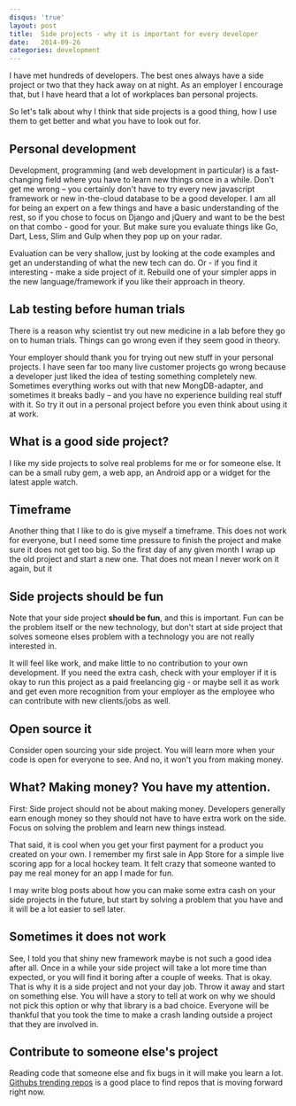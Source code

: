 ```yaml
---
disqus: 'true'
layout: post
title:  Side projects - why it is important for every developer
date:   2014-09-26
categories: development
---
```


I have met hundreds of developers. The best ones always have a side project
or two that they hack away on at night. As an employer I encourage that, but
I have heard that a lot of workplaces ban personal projects.

So let's talk about why I think that side projects is a good thing, how I use
them to get better and what you have to look out for.

## Personal development

Development, programming (and web development in particular) is a fast-changing
field where you have to learn new things once in a while. Don't get me wrong –
you certainly don't have to try every new javascript framework or new in-the-cloud
database to be a good developer. I am all for being an expert on a few things
and have a basic understanding of the rest, so if you chose to focus on Django
and jQuery and want to be the best on that combo - good for your. But make sure
you evaluate things like Go, Dart, Less, Slim and Gulp when they pop up on your
radar.

Evaluation can be very shallow, just by looking at the code examples and get
an understanding of what the new tech can do. Or - if you find it interesting -
make a side project of it. Rebuild one of your simpler apps in the new language/framework
if you like their approach in theory.

## Lab testing before human trials

There is a reason why scientist try out new medicine in a lab before they go on
to human trials. Things can go wrong even if they seem good in theory.

Your employer should thank you for trying out new stuff in your personal projects.
I have seen far too many live customer projects go wrong because a developer just
liked the idea of testing something completely new. Sometimes everything works
out with that new MongDB-adapter, and sometimes it breaks badly – and you have
no experience building real stuff with it. So try it out in a personal project
before you even think about using it at work.

## What is a good side project?

I like my side projects to solve real problems for me or for someone else.
It can be a small ruby gem, a web app, an Android app or a widget for the latest
apple watch.

## Timeframe

Another thing that I like to do is give myself a timeframe. This does not work
 for everyone, but I need some time pressure to finish the project and make
 sure it does not get too big. So the first day of any given month I wrap up
 the old project and start a new one. That does not mean I never work on it again,
 but it

## Side projects should be fun
Note that your side project **should be fun**, and this is important. Fun can be
the problem itself or the new technology, but don't start at side project that
solves someone elses problem with a technology you are not really interested in.

It will feel like work, and make little to no contribution to your own
development. If you need the extra cash, check with your employer if it is okay
to run this project as a paid freelancing gig - or maybe sell it as work and
get even more recognition from your employer as the employee who can contribute
with new clients/jobs as well.

## Open source it

Consider open sourcing your side project. You will learn more when your code
is open for everyone to see. And no, it won't you from making money.

## What? Making money? You have my attention.

First: Side project should not be about making money. Developers generally earn enough
money so they should not have to have extra work on the side. Focus on solving
the problem and learn new things instead.

That said, it is cool when you get your first payment for a product you created
on your own. I remember my first sale in App Store for a simple live scoring app
for a local hockey team. It felt crazy that someone wanted to pay me real money
for an app I made for fun.

I may write blog posts about how you can make some extra cash on your side projects
in the future, but start by solving a problem that you have and it will be
a lot easier to sell later.

## Sometimes it does not work

See, I told you that shiny new framework maybe is not such a good idea after all.
Once in a while your side project will take a lot more time than expected, or
you will find it boring after a couple of weeks. That is okay. That is why it is
a side project and not your day job. Throw it away and start on something else.
You will have a story to tell at work on why we should not pick this option or
why that library is a bad choice. Everyone will be thankful that you took the
time to make a crash landing outside a project that they are involved in.

## Contribute to someone else's project

Reading code that someone else and fix bugs in it will make you learn a lot.
[Githubs trending repos](https://github.com/trending) is a good place to find
repos that is moving forward right now. 
